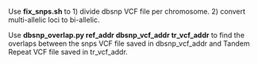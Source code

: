 Use **fix_snps.sh** to 1) divide dbsnp VCF file per chromosome. 2) convert multi-allelic loci to bi-allelic.

Use **dbsnp_overlap.py ref_addr dbsnp_vcf_addr tr_vcf_addr** to find the overlaps between the snps VCF file saved in dbsnp_vcf_addr and Tandem Repeat VCF file saved in tr_vcf_addr. 
